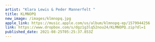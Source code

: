 ```yaml
---
artist: "Klara Lewis & Peder Mannerfelt "
title: KLMNOPQ
new_image: /images/klmnopq.jpg
apple_link: https://music.apple.com/us/album/klmnopq-ep/1579944256
link: https://www.dropbox.com/s/dgz1g3lq52nou24/KLMNOPQ.zip?dl=1
published_date: 2021-08-25T05:25:37.853Z
---
```

